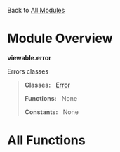 Back to [All Modules](https://github.com/pyrustic/viewable/blob/master/docs/modules/README.md#readme)

# Module Overview

**viewable.error**
 
Errors classes

> **Classes:** &nbsp; [Error](https://github.com/pyrustic/viewable/blob/master/docs/modules/content/viewable.error/content/classes/Error.md#class-error)
>
> **Functions:** &nbsp; None
>
> **Constants:** &nbsp; None

# All Functions



